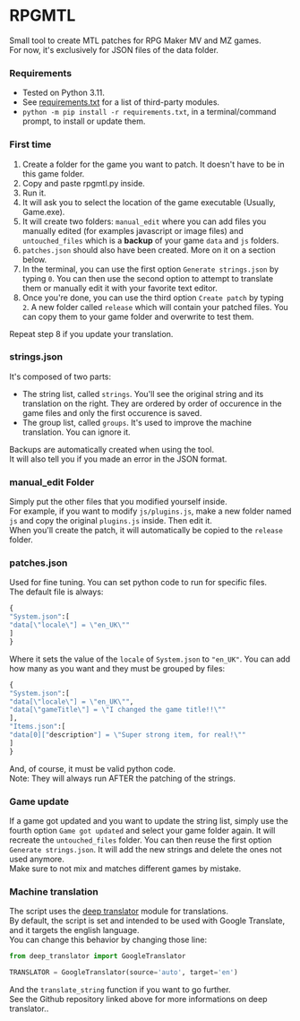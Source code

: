 # RPGMTL  
Small tool to create MTL patches for RPG Maker MV and MZ games.  
For now, it's exclusively for JSON files of the data folder.  
  
### Requirements  
* Tested on Python 3.11.
* See [requirements.txt](https://github.com/MizaGBF/RPGMTL/blob/master/requirements.txt) for a list of third-party modules.  
* `python -m pip install -r requirements.txt`, in a terminal/command prompt, to install or update them.  
  
### First time  
1. Create a folder for the game you want to patch. It doesn't have to be in this game folder.  
2. Copy and paste rpgmtl.py inside.  
3. Run it.  
4. It will ask you to select the location of the game executable (Usually, Game.exe).  
5. It will create two folders: `manual_edit` where you can add files you manually edited (for examples javascript or image files) and `untouched_files` which is a **backup** of your game `data` and `js` folders.  
6. `patches.json` should also have been created. More on it on a section below.  
7. In the terminal, you can use the first option `Generate strings.json` by typing `0`. You can then use the second option to attempt to translate them or manually edit it with your favorite text editor.  
8. Once you're done, you can use the third option `Create patch` by typing `2`. A new folder called `release` which will contain your patched files. You can copy them to your game folder and overwrite to test them.  
  
Repeat step 8 if you update your translation.  
  
### strings.json  
It's composed of two parts:  
* The string list, called `strings`. You'll see the original string and its translation on the right. They are ordered by order of occurence in the game files and only the first occurence is saved.  
* The group list, called `groups`. It's used to improve the machine translation. You can ignore it.  
  
Backups are automatically created when using the tool.  
It will also tell you if you made an error in the JSON format.  
  
### manual_edit Folder  
Simply put the other files that you modified yourself inside.  
For example, if you want to modify `js/plugins.js`, make a new folder named `js` and copy the original `plugins.js` inside. Then edit it.  
When you'll create the patch, it will automatically be copied to the `release` folder.  
  
### patches.json  
Used for fine tuning. You can set python code to run for specific files.  
The default file is always:  
```python
{
"System.json":[
"data[\"locale\"] = \"en_UK\""
]
}
```  
Where it sets the value of the `locale` of `System.json` to `"en_UK"`.
You can add how many as you want and they must be grouped by files:  
```python
{
"System.json":[
"data[\"locale\"] = \"en_UK\"",
"data[\"gameTitle\"] = \"I changed the game title!!\""
],
"Items.json":[
"data[0]["description"] = \"Super strong item, for real!\""
]
}
```  
And, of course, it must be valid python code.  
Note: They will always run AFTER the patching of the strings.  
  
### Game update  
If a game got updated and you want to update the string list, simply use the fourth option `Game got updated` and select your game folder again. It will recreate the `untouched_files` folder. You can then reuse the first option `Generate strings.json`. It will add the new strings and delete the ones not used anymore.  
Make sure to not mix and matches different games by mistake.  
  
### Machine translation  
The script uses the [deep translator](https://github.com/prataffel/deep_translator) module for translations.  
By default, the script is set and intended to be used with Google Translate, and it targets the english language.  
You can change this behavior by changing those line:  
```python
from deep_translator import GoogleTranslator
```  
  
```python
TRANSLATOR = GoogleTranslator(source='auto', target='en')
```  
And the `translate_string` function if you want to go further.  
See the Github repository linked above for more informations on deep translator..  